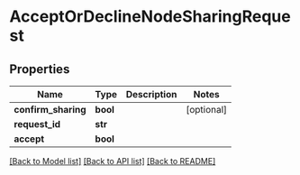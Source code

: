 # AcceptOrDeclineNodeSharingRequest

## Properties
Name | Type | Description | Notes
------------ | ------------- | ------------- | -------------
**confirm_sharing** | **bool** |  | [optional] 
**request_id** | **str** |  | 
**accept** | **bool** |  | 

[[Back to Model list]](../README.md#documentation-for-models) [[Back to API list]](../README.md#documentation-for-api-endpoints) [[Back to README]](../README.md)

